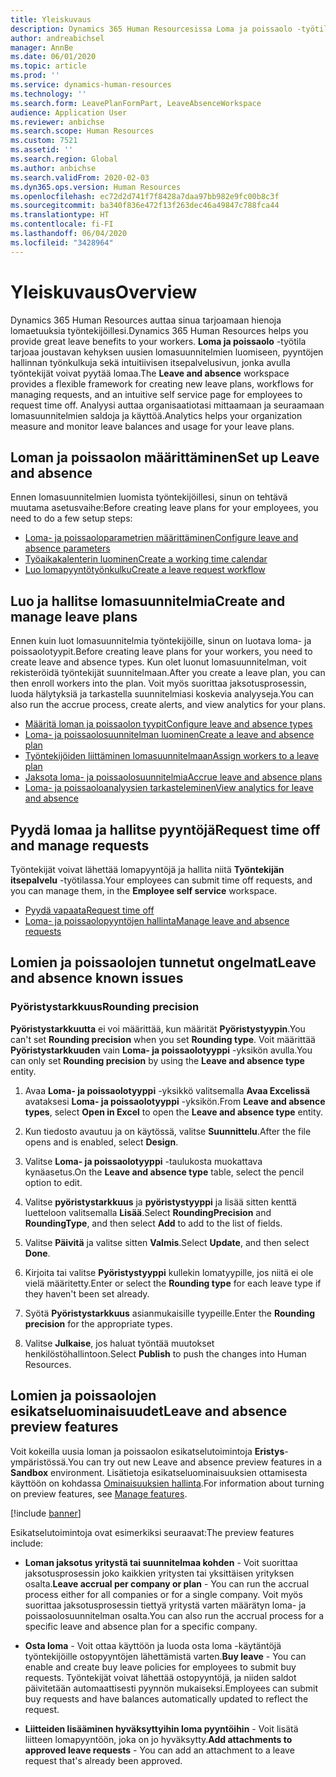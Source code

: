 ```yaml
---
title: Yleiskuvaus
description: Dynamics 365 Human Resourcesissa Loma ja poissaolo -työtila tarjoaa joustavan kehyksen uusien lomasuunnitelmien luomiseen, pyyntöjen hallinnan työnkulkuja sekä intuitiivisen itsepalvelusivun, jonka avulla työntekijät voivat pyytää lomaa.
author: andreabichsel
manager: AnnBe
ms.date: 06/01/2020
ms.topic: article
ms.prod: ''
ms.service: dynamics-human-resources
ms.technology: ''
ms.search.form: LeavePlanFormPart, LeaveAbsenceWorkspace
audience: Application User
ms.reviewer: anbichse
ms.search.scope: Human Resources
ms.custom: 7521
ms.assetid: ''
ms.search.region: Global
ms.author: anbichse
ms.search.validFrom: 2020-02-03
ms.dyn365.ops.version: Human Resources
ms.openlocfilehash: ec72d2d741f7f8428a7daa97bb982e9fc00b8c3f
ms.sourcegitcommit: ba340f836e472f13f263dec46a49847c788fca44
ms.translationtype: HT
ms.contentlocale: fi-FI
ms.lasthandoff: 06/04/2020
ms.locfileid: "3428964"
---
```

# <a name="overview"></a><span data-ttu-id="2fa4e-103">Yleiskuvaus</span><span class="sxs-lookup"><span data-stu-id="2fa4e-103">Overview</span></span>

<span data-ttu-id="2fa4e-104">Dynamics 365 Human Resources auttaa sinua tarjoamaan hienoja lomaetuuksia työntekijöillesi.</span><span class="sxs-lookup"><span data-stu-id="2fa4e-104">Dynamics 365 Human Resources helps you provide great leave benefits to your workers.</span></span> <span data-ttu-id="2fa4e-105">**Loma ja poissaolo** -työtila tarjoaa joustavan kehyksen uusien lomasuunnitelmien luomiseen, pyyntöjen hallinnan työnkulkuja sekä intuitiivisen itsepalvelusivun, jonka avulla työntekijät voivat pyytää lomaa.</span><span class="sxs-lookup"><span data-stu-id="2fa4e-105">The **Leave and absence** workspace provides a flexible framework for creating new leave plans, workflows for managing requests, and an intuitive self service page for employees to request time off.</span></span> <span data-ttu-id="2fa4e-106">Analyysi auttaa organisaatiotasi mittaamaan ja seuraamaan lomasuunnitelmien saldoja ja käyttöä.</span><span class="sxs-lookup"><span data-stu-id="2fa4e-106">Analytics helps your organization measure and monitor leave balances and usage for your leave plans.</span></span>

## <a name="set-up-leave-and-absence"></a><span data-ttu-id="2fa4e-107">Loman ja poissaolon määrittäminen</span><span class="sxs-lookup"><span data-stu-id="2fa4e-107">Set up Leave and absence</span></span>

<span data-ttu-id="2fa4e-108">Ennen lomasuunnitelmien luomista työntekijöillesi, sinun on tehtävä muutama asetusvaihe:</span><span class="sxs-lookup"><span data-stu-id="2fa4e-108">Before creating leave plans for your employees, you need to do a few setup steps:</span></span>

- [<span data-ttu-id="2fa4e-109">Loma- ja poissaoloparametrien määrittäminen</span><span class="sxs-lookup"><span data-stu-id="2fa4e-109">Configure leave and absence parameters</span></span>](hr-leave-and-absence-parameters.md)
- [<span data-ttu-id="2fa4e-110">Työaikakalenterin luominen</span><span class="sxs-lookup"><span data-stu-id="2fa4e-110">Create a working time calendar</span></span>](hr-leave-and-absence-working-time-calendar.md)
- [<span data-ttu-id="2fa4e-111">Luo lomapyyntötyönkulku</span><span class="sxs-lookup"><span data-stu-id="2fa4e-111">Create a leave request workflow</span></span>](hr-leave-and-absence-workflow.md)

## <a name="create-and-manage-leave-plans"></a><span data-ttu-id="2fa4e-112">Luo ja hallitse lomasuunnitelmia</span><span class="sxs-lookup"><span data-stu-id="2fa4e-112">Create and manage leave plans</span></span>

<span data-ttu-id="2fa4e-113">Ennen kuin luot lomasuunnitelmia työntekijöille, sinun on luotava loma- ja poissaolotyypit.</span><span class="sxs-lookup"><span data-stu-id="2fa4e-113">Before creating leave plans for your workers, you need to create leave and absence types.</span></span> <span data-ttu-id="2fa4e-114">Kun olet luonut lomasuunnitelman, voit rekisteröidä työntekijät suunnitelmaan.</span><span class="sxs-lookup"><span data-stu-id="2fa4e-114">After you create a leave plan, you can then enroll workers into the plan.</span></span> <span data-ttu-id="2fa4e-115">Voit myös suorittaa jaksotusprosessin, luoda hälytyksiä ja tarkastella suunnitelmiasi koskevia analyyseja.</span><span class="sxs-lookup"><span data-stu-id="2fa4e-115">You can also run the accrue process, create alerts, and view analytics for your plans.</span></span>

- [<span data-ttu-id="2fa4e-116">Määritä loman ja poissaolon tyypit</span><span class="sxs-lookup"><span data-stu-id="2fa4e-116">Configure leave and absence types</span></span>](hr-leave-and-absence-types.md)
- [<span data-ttu-id="2fa4e-117">Loma- ja poissaolosuunnitelman luominen</span><span class="sxs-lookup"><span data-stu-id="2fa4e-117">Create a leave and absence plan</span></span>](hr-leave-and-absence-plans.md)
- [<span data-ttu-id="2fa4e-118">Työntekijöiden liittäminen lomasuunnitelmaan</span><span class="sxs-lookup"><span data-stu-id="2fa4e-118">Assign workers to a leave plan</span></span>](hr-leave-and-absence-enroll.md)
- [<span data-ttu-id="2fa4e-119">Jaksota loma- ja poissaolosuunnitelmia</span><span class="sxs-lookup"><span data-stu-id="2fa4e-119">Accrue leave and absence plans</span></span>](hr-leave-and-absence-accrue.md)
- [<span data-ttu-id="2fa4e-120">Loma- ja poissaoloanalyysien tarkasteleminen</span><span class="sxs-lookup"><span data-stu-id="2fa4e-120">View analytics for leave and absence</span></span>](hr-leave-and-absence-analytics.md)

## <a name="request-time-off-and-manage-requests"></a><span data-ttu-id="2fa4e-121">Pyydä lomaa ja hallitse pyyntöjä</span><span class="sxs-lookup"><span data-stu-id="2fa4e-121">Request time off and manage requests</span></span>

<span data-ttu-id="2fa4e-122">Työntekijät voivat lähettää lomapyyntöjä ja hallita niitä **Työntekijän itsepalvelu** -työtilassa.</span><span class="sxs-lookup"><span data-stu-id="2fa4e-122">Your employees can submit time off requests, and you can manage them, in the **Employee self service** workspace.</span></span>

- [<span data-ttu-id="2fa4e-123">Pyydä vapaata</span><span class="sxs-lookup"><span data-stu-id="2fa4e-123">Request time off</span></span>](hr-employee-self-service-request-time-off.md)
- [<span data-ttu-id="2fa4e-124">Loma- ja poissaolopyyntöjen hallinta</span><span class="sxs-lookup"><span data-stu-id="2fa4e-124">Manage leave and absence requests</span></span>](hr-employee-self-service-manage-requests.md)

## <a name="leave-and-absence-known-issues"></a><span data-ttu-id="2fa4e-125">Lomien ja poissaolojen tunnetut ongelmat</span><span class="sxs-lookup"><span data-stu-id="2fa4e-125">Leave and absence known issues</span></span>

### <a name="rounding-precision"></a><span data-ttu-id="2fa4e-126">Pyöristystarkkuus</span><span class="sxs-lookup"><span data-stu-id="2fa4e-126">Rounding precision</span></span>

<span data-ttu-id="2fa4e-127">**Pyöristystarkkuutta** ei voi määrittää, kun määrität **Pyöristystyypin**.</span><span class="sxs-lookup"><span data-stu-id="2fa4e-127">You can't set **Rounding precision** when you set **Rounding type**.</span></span> <span data-ttu-id="2fa4e-128">Voit määrittää **Pyöristystarkkuuden** vain **Loma- ja poissaolotyyppi** -yksikön avulla.</span><span class="sxs-lookup"><span data-stu-id="2fa4e-128">You can only set **Rounding precision** by using the **Leave and absence type** entity.</span></span> 

1. <span data-ttu-id="2fa4e-129">Avaa **Loma- ja poissaolotyyppi** -yksikkö valitsemalla **Avaa Excelissä** avataksesi **Loma- ja poissaolotyyppi** -yksikön.</span><span class="sxs-lookup"><span data-stu-id="2fa4e-129">From **Leave and absence types**, select **Open in Excel** to open the **Leave and absence type** entity.</span></span>

2. <span data-ttu-id="2fa4e-130">Kun tiedosto avautuu ja on käytössä, valitse **Suunnittelu**.</span><span class="sxs-lookup"><span data-stu-id="2fa4e-130">After the file opens and is enabled, select **Design**.</span></span>

3. <span data-ttu-id="2fa4e-131">Valitse **Loma- ja poissaolotyyppi** -taulukosta muokattava kynäasetus.</span><span class="sxs-lookup"><span data-stu-id="2fa4e-131">On the **Leave and absence type** table, select the pencil option to edit.</span></span>

4. <span data-ttu-id="2fa4e-132">Valitse **pyöristystarkkuus** ja **pyöristystyyppi** ja lisää sitten kenttä luetteloon valitsemalla **Lisää**.</span><span class="sxs-lookup"><span data-stu-id="2fa4e-132">Select **RoundingPrecision** and **RoundingType**, and then select **Add** to add to the list of fields.</span></span>

5. <span data-ttu-id="2fa4e-133">Valitse **Päivitä** ja valitse sitten **Valmis**.</span><span class="sxs-lookup"><span data-stu-id="2fa4e-133">Select **Update**, and then select **Done**.</span></span>

6. <span data-ttu-id="2fa4e-134">Kirjoita tai valitse **Pyöristystyyppi** kullekin lomatyypille, jos niitä ei ole vielä määritetty.</span><span class="sxs-lookup"><span data-stu-id="2fa4e-134">Enter or select the **Rounding type** for each leave type if they haven't been set already.</span></span> 

7. <span data-ttu-id="2fa4e-135">Syötä **Pyöristystarkkuus** asianmukaisille tyypeille.</span><span class="sxs-lookup"><span data-stu-id="2fa4e-135">Enter the **Rounding precision** for the appropriate types.</span></span>

8. <span data-ttu-id="2fa4e-136">Valitse **Julkaise**, jos haluat työntää muutokset henkilöstöhallintoon.</span><span class="sxs-lookup"><span data-stu-id="2fa4e-136">Select **Publish** to push the changes into Human Resources.</span></span>

## <a name="leave-and-absence-preview-features"></a><span data-ttu-id="2fa4e-137">Lomien ja poissaolojen esikatseluominaisuudet</span><span class="sxs-lookup"><span data-stu-id="2fa4e-137">Leave and absence preview features</span></span>

<span data-ttu-id="2fa4e-138">Voit kokeilla uusia loman ja poissaolon esikatselutoimintoja **Eristys**-ympäristössä.</span><span class="sxs-lookup"><span data-stu-id="2fa4e-138">You can try out new Leave and absence preview features in a **Sandbox** environment.</span></span> <span data-ttu-id="2fa4e-139">Lisätietoja esikatseluominaisuuksien ottamisesta käyttöön on kohdassa [Ominaisuuksien hallinta](hr-admin-manage-features.md).</span><span class="sxs-lookup"><span data-stu-id="2fa4e-139">For information about turning on preview features, see [Manage features](hr-admin-manage-features.md).</span></span> 

[!include [banner](includes/preview-feature.md)]

<span data-ttu-id="2fa4e-140">Esikatselutoimintoja ovat esimerkiksi seuraavat:</span><span class="sxs-lookup"><span data-stu-id="2fa4e-140">The preview features include:</span></span>

- <span data-ttu-id="2fa4e-141">**Loman jaksotus yritystä tai suunnitelmaa kohden** - Voit suorittaa jaksotusprosessin joko kaikkien yritysten tai yksittäisen yrityksen osalta.</span><span class="sxs-lookup"><span data-stu-id="2fa4e-141">**Leave accrual per company or plan** - You can run the accrual process either for all companies or for a single company.</span></span> <span data-ttu-id="2fa4e-142">Voit myös suorittaa jaksotusprosessin tiettyä yritystä varten määrätyn loma- ja poissaolosuunnitelman osalta.</span><span class="sxs-lookup"><span data-stu-id="2fa4e-142">You can also run the accrual process for a specific leave and absence plan for a specific company.</span></span> 

- <span data-ttu-id="2fa4e-143">**Osta loma** - Voit ottaa käyttöön ja luoda osta loma -käytäntöjä työntekijöille ostopyyntöjen lähettämistä varten.</span><span class="sxs-lookup"><span data-stu-id="2fa4e-143">**Buy leave** - You can enable and create buy leave policies for employees to submit buy requests.</span></span> <span data-ttu-id="2fa4e-144">Työntekijät voivat lähettää ostopyyntöjä, ja niiden saldot päivitetään automaattisesti pyynnön mukaiseksi.</span><span class="sxs-lookup"><span data-stu-id="2fa4e-144">Employees can submit buy requests and have balances automatically updated to reflect the request.</span></span>  

- <span data-ttu-id="2fa4e-145">**Liitteiden lisääminen hyväksyttyihin loma pyyntöihin** - Voit lisätä liitteen lomapyyntöön, joka on jo hyväksytty.</span><span class="sxs-lookup"><span data-stu-id="2fa4e-145">**Add attachments to approved leave requests** - You can add an attachment to a leave request that's already been approved.</span></span> 

